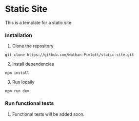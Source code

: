 # Static Site

This is a template for a static site.

### Installation

1. Clone the repository

```
git clone https://github.com/Nathan-Pimlott/static-site.git
```

2. Install dependencies

```
npm install
```

3. Run locally

```
npm run dev
```

### Run functional tests

1. Functional tests will be added soon.
